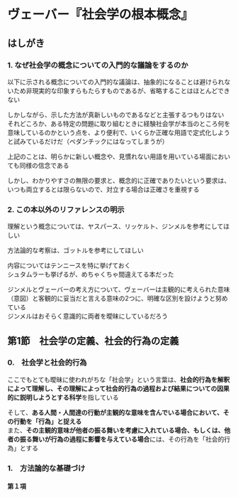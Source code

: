 # ヴェーバー『社会学の根本概念』

## はしがき

### 1. なぜ社会学の概念についての入門的な議論をするのか

以下に示される概念についての入門的な議論は、抽象的になることは避けられないため非現実的な印象すらもたらすものであるが、省略することはほとんどできない 

しかしながら、示した方法が真新しいものであるなどと主張するつもりはない  
それどころか、ある特定の問題に取り組むときに経験社会学が本当のところ何を意味しているのかという点を、より便利で、いくらか正確な用語で定式化しようと試みているだけだ（ペダンチックにはなってしまうが）

上記のことは、明らかに新しい概念や、見慣れない用語を用いている場面においても同様の信念である

しかし、わかりやすさの無限の要求と、概念的に正確でありたいという要求は、いつも両立するとは限らないので、対立する場合は正確さを重視する

### 2. この本以外のリファレンスの明示

理解という概念については、ヤスパース、リッケルト、ジンメルを参考にしてほしい

方法論的な考察は、ゴットルを参考にしてほしい

内容についてはテンニースを特に挙げておく  
シュタムラーも挙げるが、めちゃくちゃ間違えてる本だった

ジンメルとヴェーバーの考え方について、ヴェーバーは主観的に考えられた意味（意図）と客観的に妥当だと言える意味の2つに、明確な区別を設けようと努めている  
ジンメルはおそらく意識的に両者を曖昧にしているだろう

## 第1節　社会学の定義、社会的行為の定義

### 0.　社会学と社会的行為

ここでもとても曖昧に使われがちな「社会学」という言葉は、**社会的行為を解釈によって理解し、その理解によって社会的行為の過程および結果についての因果的に説明しようとする科学**を指している

そして、**ある人間・人間達の行動が主観的な意味を含んでいる場合において、その行動を「行為」と捉える**  
また、**その主観的意味が他者の振る舞いを考慮に入れている場合、もしくは、他者の振る舞いが行為の過程に影響を与えている場合**には、その行為を「社会的行為」とする

### 1.　方法論的な基礎づけ

#### 第１項

